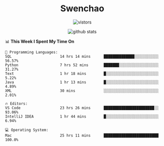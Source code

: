 <h1 align="center">Swenchao</h3>

<p align="center">
  <img src="https://visitor-badge.glitch.me/badge?page_id=Swenchao" alt="vistors" />
</p>

<p align="center">
  <img src="https://github-readme-stats.vercel.app/api?username=Swenchao&count_private=true&show_icons=true&theme=vue-dark&hide_title=true" alt="github stats" />
</p>

<!--START_SECTION:waka-->
📊 **This Week I Spent My Time On** 

```text
💬 Programming Languages: 
SQL                      14 hrs 14 mins      ██████████████░░░░░░░░░░░   56.57% 
Python                   7 hrs 52 mins       ███████░░░░░░░░░░░░░░░░░░   31.27% 
Text                     1 hr 18 mins        █░░░░░░░░░░░░░░░░░░░░░░░░   5.22% 
Java                     1 hr 13 mins        █░░░░░░░░░░░░░░░░░░░░░░░░   4.89% 
XML                      30 mins             ░░░░░░░░░░░░░░░░░░░░░░░░░   2.01%

🔥 Editors: 
VS Code                  23 hrs 26 mins      ███████████████████████░░   93.06% 
IntelliJ IDEA            1 hr 44 mins        █░░░░░░░░░░░░░░░░░░░░░░░░   6.94%

💻 Operating System: 
Mac                      25 hrs 11 mins      █████████████████████████   100.0%

```


<!--END_SECTION:waka-->
